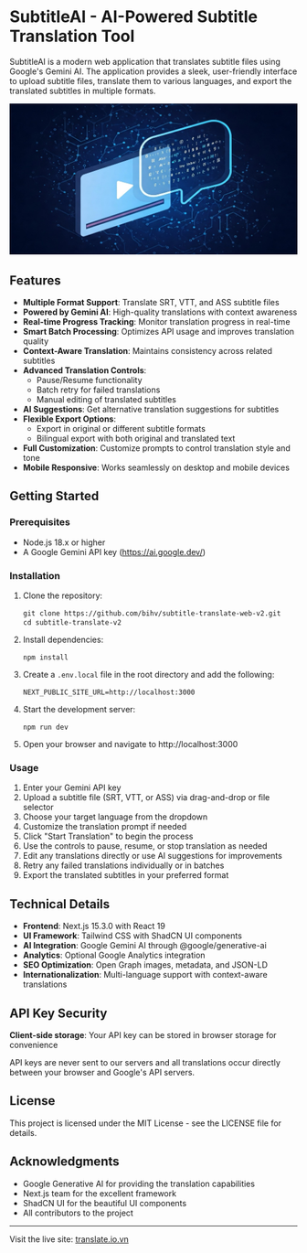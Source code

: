 # SubtitleAI - AI-Powered Subtitle Translation Tool

SubtitleAI is a modern web application that translates subtitle files using Google's Gemini AI. The application provides a sleek, user-friendly interface to upload subtitle files, translate them to various languages, and export the translated subtitles in multiple formats.

![SubtitleAI Preview](/public/og-image.jpg)

## Features

- **Multiple Format Support**: Translate SRT, VTT, and ASS subtitle files
- **Powered by Gemini AI**: High-quality translations with context awareness
- **Real-time Progress Tracking**: Monitor translation progress in real-time
- **Smart Batch Processing**: Optimizes API usage and improves translation quality
- **Context-Aware Translation**: Maintains consistency across related subtitles
- **Advanced Translation Controls**:
  - Pause/Resume functionality
  - Batch retry for failed translations
  - Manual editing of translated subtitles
- **AI Suggestions**: Get alternative translation suggestions for subtitles
- **Flexible Export Options**:
  - Export in original or different subtitle formats
  - Bilingual export with both original and translated text
- **Full Customization**: Customize prompts to control translation style and tone
- **Mobile Responsive**: Works seamlessly on desktop and mobile devices

## Getting Started

### Prerequisites

- Node.js 18.x or higher
- A Google Gemini API key (https://ai.google.dev/)

### Installation

1. Clone the repository:
   ```
   git clone https://github.com/bihv/subtitle-translate-web-v2.git
   cd subtitle-translate-v2
   ```

2. Install dependencies:
   ```
   npm install
   ```

3. Create a `.env.local` file in the root directory and add the following:
   ```
   NEXT_PUBLIC_SITE_URL=http://localhost:3000
   ```

4. Start the development server:
   ```
   npm run dev
   ```

5. Open your browser and navigate to http://localhost:3000

### Usage

1. Enter your Gemini API key
2. Upload a subtitle file (SRT, VTT, or ASS) via drag-and-drop or file selector
3. Choose your target language from the dropdown
4. Customize the translation prompt if needed
5. Click "Start Translation" to begin the process
6. Use the controls to pause, resume, or stop translation as needed
7. Edit any translations directly or use AI suggestions for improvements
8. Retry any failed translations individually or in batches
9. Export the translated subtitles in your preferred format

## Technical Details

- **Frontend**: Next.js 15.3.0 with React 19
- **UI Framework**: Tailwind CSS with ShadCN UI components
- **AI Integration**: Google Gemini AI through @google/generative-ai
- **Analytics**: Optional Google Analytics integration
- **SEO Optimization**: Open Graph images, metadata, and JSON-LD
- **Internationalization**: Multi-language support with context-aware translations

## API Key Security

**Client-side storage**: Your API key can be stored in browser storage for convenience

API keys are never sent to our servers and all translations occur directly between your browser and Google's API servers.

## License

This project is licensed under the MIT License - see the LICENSE file for details.

## Acknowledgments

- Google Generative AI for providing the translation capabilities
- Next.js team for the excellent framework
- ShadCN UI for the beautiful UI components
- All contributors to the project

---

Visit the live site: [translate.io.vn](https://translate.io.vn)
